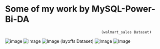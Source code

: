 # Some of my work by MySQL-Power-Bi-DA

                                                (walmart_sales Dataset)
![image](https://github.com/user-attachments/assets/5711200a-76b0-41d9-a76a-d606ad85b62f)
![Image](https://github.com/user-attachments/assets/d1c84d2f-95ab-4dbc-9937-5ac49c100d69)
![Image](https://github.com/user-attachments/assets/a3963d65-49d4-4973-ad92-3f74a6320d54)
                                                   (layoffs Dataset)
![Image](https://github.com/user-attachments/assets/d1cc16cd-521f-49e7-93ec-47d746a406f8)
![Image](https://github.com/user-attachments/assets/101bdd22-fd18-4003-a4ae-1fe456d277e8)
